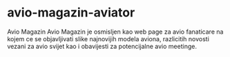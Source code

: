 # avio-magazin-aviator
Avio Magazin 
Avio Magazin je osmisljen kao web page za avio fanaticare na kojem ce se objavljivati slike najnovijih modela aviona, razlicitih novosti vezani za avio svijet kao i obavijesti za potencijalne avio meetinge.
